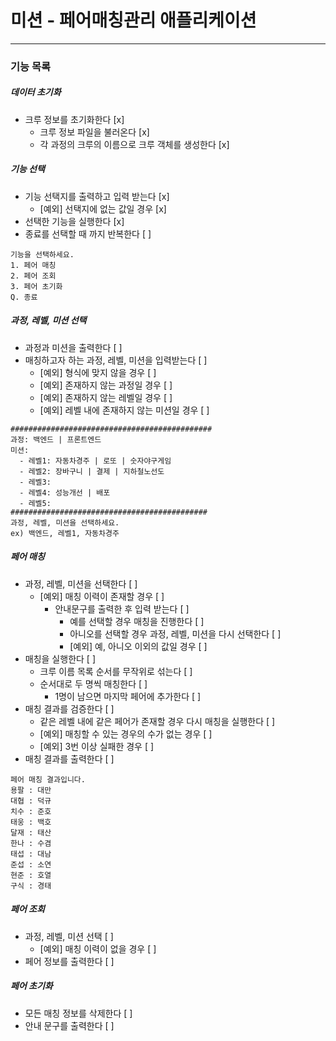 # 미션 - 페어매칭관리 애플리케이션

---
### 기능 목록

##### 데이터 초기화
- 크루 정보를 초기화한다 [x]
    - 크루 정보 파일을 불러온다 [x]
    - 각 과정의 크루의 이름으로 크루 객체를 생성한다 [x]

##### 기능 선택
- 기능 선택지를 출력하고 입력 받는다 [x]
    - [예외] 선택지에 없는 값일 경우 [x]
- 선택한 기능을 실행한다 [x]
- 종료를 선택할 때 까지 반복한다 [ ]
```
기능을 선택하세요.
1. 페어 매칭
2. 페어 조회
3. 페어 초기화
Q. 종료
```

##### 과정, 레벨, 미션 선택
- 과정과 미션을 출력한다 [ ]
- 매칭하고자 하는 과정, 레벨, 미션을 입력받는다 [ ]
    - [예외] 형식에 맞지 않을 경우 [ ]
    - [예외] 존재하지 않는 과정일 경우 [ ]
    - [예외] 존재하지 않는 레벨일 경우 [ ]
    - [예외] 레벨 내에 존재하지 않는 미션일 경우 [ ]
```
#############################################
과정: 백엔드 | 프론트엔드
미션:
  - 레벨1: 자동차경주 | 로또 | 숫자야구게임
  - 레벨2: 장바구니 | 결제 | 지하철노선도
  - 레벨3: 
  - 레벨4: 성능개선 | 배포
  - 레벨5: 
############################################
과정, 레벨, 미션을 선택하세요.
ex) 백엔드, 레벨1, 자동차경주
```

##### 페어 매칭
- 과정, 레벨, 미션을 선택한다 [ ]
    - [예외] 매칭 이력이 존재할 경우 [ ]
        - 안내문구를 출력한 후 입력 받는다 [ ]
            - 예를 선택할 경우 매칭을 진행한다 [ ]
            - 아니오를 선택할 경우 과정, 레벨, 미션을 다시 선택한다 [ ]
            - [예외] 예, 아니오 이외의 값일 경우 [ ]
- 매칭을 실행한다 [ ]
    - 크루 이름 목록 순서를 무작위로 섞는다 [ ]
    - 순서대로 두 명씩 매칭한다 [ ]
        - 1명이 남으면 마지막 페어에 추가한다 [ ]
- 매칭 결과를 검증한다 [ ]
   - 같은 레벨 내에 같은 페어가 존재할 경우 다시 매칭을 실행한다 [ ]
   - [예외] 매칭할 수 있는 경우의 수가 없는 경우 [ ]
   - [예외] 3번 이상 실패한 경우 [ ]
- 매칭 결과를 출력한다 [ ]
```
페어 매칭 결과입니다.
용팔 : 대만
대협 : 덕규
치수 : 준호
태웅 : 백호
달재 : 태산
한나 : 수겸
태섭 : 대남
준섭 : 소연
현준 : 호열
구식 : 경태
```

##### 페어 조회
- 과정, 레벨, 미션 선택 [ ]
    - [예외] 매칭 이력이 없을 경우 [ ]
- 페어 정보를 출력한다 [ ]

##### 페어 초기화
- 모든 매칭 정보를 삭제한다 [ ]
- 안내 문구를 출력한다 [ ]
